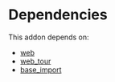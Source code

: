# Dependencies

This addon depends on:

- [web](https://github.com/bringout/oca-ocb-core/tree/11a704b400b8bf0763643e267bf123858a85c9e6/odoo-bringout-oca-ocb-web)
- [web_tour](https://github.com/bringout/oca-ocb-web/tree/967ae7fd382b1d15fdc43078fe9bb82bd057b3e4/odoo-bringout-oca-ocb-web_tour)
- [base_import](https://github.com/bringout/oca-ocb-core/tree/11a704b400b8bf0763643e267bf123858a85c9e6/odoo-bringout-oca-ocb-base_import)
